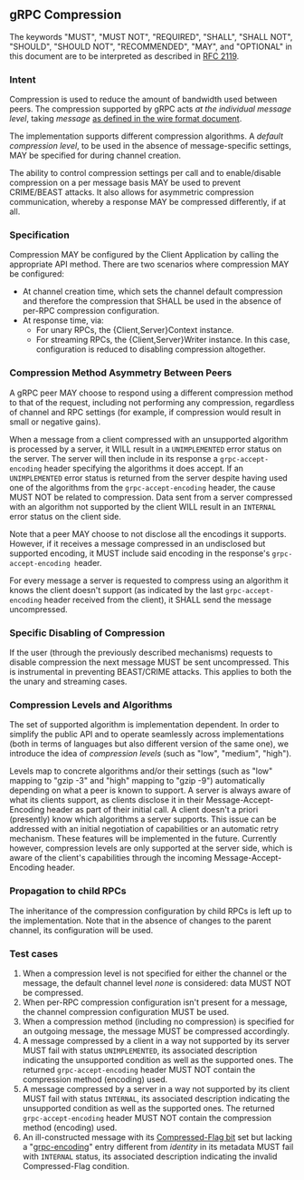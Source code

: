 ## **gRPC Compression**

The keywords "MUST", "MUST NOT", "REQUIRED", "SHALL", "SHALL NOT", "SHOULD",
"SHOULD NOT", "RECOMMENDED",  "MAY", and "OPTIONAL" in this document are to be
interpreted as described in [RFC 2119](http://www.ietf.org/rfc/rfc2119.txt).

### Intent

Compression is used to reduce the amount of bandwidth used between peers. The
compression supported by gRPC acts _at the individual message level_, taking
_message_ [as defined in the wire format
document](PROTOCOL-HTTP2.md).

The implementation supports different compression algorithms. A _default
compression level_, to be used in the absence of message-specific settings, MAY
be specified for during channel creation.

The ability to control compression settings per call and to enable/disable
compression on a per message basis MAY be used to prevent CRIME/BEAST attacks.
It also allows for asymmetric compression communication, whereby a response MAY
be compressed differently, if at all.

### Specification

Compression MAY be configured by the Client Application by calling the
appropriate API method. There are two scenarios where compression MAY be
configured:

+  At channel creation time, which sets the channel default compression and
   therefore the compression that SHALL be used in the absence of per-RPC
   compression configuration.
+  At response time, via:
   +  For unary RPCs, the {Client,Server}Context instance. 
   +  For streaming RPCs, the {Client,Server}Writer instance. In this case,
      configuration is reduced to disabling compression altogether.

### Compression Method Asymmetry Between Peers

A gRPC peer MAY choose to respond using a different compression method to that
of the request, including not performing any compression, regardless of channel
and RPC settings (for example, if compression would result in small or negative
gains).

When a message from a client compressed with an unsupported algorithm is
processed by a server, it WILL result in a `UNIMPLEMENTED` error status on the
server. The server will then include in its response a `grpc-accept-encoding`
header specifying the algorithms it does accept. If an `UNIMPLEMENTED` error
status is returned from the server despite having used one of the algorithms
from the `grpc-accept-encoding` header, the cause MUST NOT be related to
compression. Data sent from a server compressed with an algorithm not supported
by the client WILL result in an `INTERNAL` error status on the client side.

Note that a peer MAY choose to not disclose all the encodings it supports.
However, if it receives a message compressed in an undisclosed but supported
encoding, it MUST include said encoding in the response's `grpc-accept-encoding
h`eader.

For every message a server is requested to compress using an algorithm it knows
the client doesn't support (as indicated by the last `grpc-accept-encoding`
header received from the client), it SHALL send the message uncompressed. 

### Specific Disabling of Compression

If the user (through the previously described mechanisms) requests to disable
compression the next message MUST be sent uncompressed. This is instrumental in
preventing BEAST/CRIME attacks. This applies to both the the unary and streaming
cases.

### Compression Levels and Algorithms

The set of supported algorithm is implementation dependent. In order to simplify
the public API and to operate seamlessly across implementations (both in terms
of languages but also different version of the same one), we introduce the idea
of _compression levels_ (such as "low", "medium", "high").

Levels map to concrete algorithms and/or their settings (such as "low" mapping
to "gzip -3" and "high" mapping to "gzip -9") automatically depending on what a
peer is known to support. A server is always aware of what its clients support,
as clients disclose it in their Message-Accept-Encoding header as part of their
initial call. A client doesn't a priori (presently) know which algorithms a
server supports. This issue can be addressed with an initial negotiation of
capabilities or an automatic retry mechanism. These features will be implemented
in the future. Currently however, compression levels are only supported at the
server side, which is aware of the client's capabilities through the incoming
Message-Accept-Encoding header.

### Propagation to child RPCs

The inheritance of the compression configuration by child RPCs is left up to the
implementation. Note that in the absence of changes to the parent channel, its
configuration will be used.

### Test cases

1. When a compression level is not specified for either the channel or the
message, the default channel level _none_ is considered: data MUST NOT be
compressed.
1. When per-RPC compression configuration isn't present for a message, the
channel compression configuration MUST be used.
1. When a compression method (including no compression) is specified for an
outgoing message, the message MUST be compressed accordingly.
1. A message compressed by a client in a way not supported by its server MUST
fail with status `UNIMPLEMENTED`, its associated description indicating the
unsupported condition as well as the supported ones. The returned
`grpc-accept-encoding` header MUST NOT contain the compression method
(encoding) used.
1. A message compressed by a server in a way not supported by its client MUST
fail with status `INTERNAL`, its associated description indicating the
unsupported condition as well as the supported ones. The returned
`grpc-accept-encoding` header MUST NOT contain the compression method
(encoding) used.
1. An ill-constructed message with its [Compressed-Flag
bit](PROTOCOL-HTTP2.md#compressed-flag)
set but lacking a
"[grpc-encoding](PROTOCOL-HTTP2.md#message-encoding)"
entry different from _identity_ in its metadata MUST fail with `INTERNAL`
status, its associated description indicating the invalid Compressed-Flag
condition.
